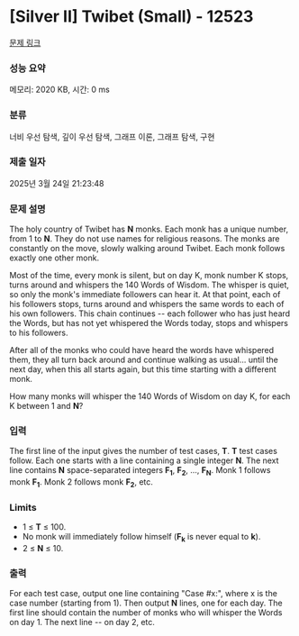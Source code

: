 # [Silver II] Twibet (Small) - 12523 

[문제 링크](https://www.acmicpc.net/problem/12523) 

### 성능 요약

메모리: 2020 KB, 시간: 0 ms

### 분류

너비 우선 탐색, 깊이 우선 탐색, 그래프 이론, 그래프 탐색, 구현

### 제출 일자

2025년 3월 24일 21:23:48

### 문제 설명

<p>The holy country of Twibet has <strong>N</strong> monks. Each monk has a unique number, from 1 to <strong>N</strong>. They do not use names for religious reasons. The monks are constantly on the move, slowly walking around Twibet. Each monk follows exactly one other monk.</p>

<p>Most of the time, every monk is silent, but on day K, monk number K stops, turns around and whispers the 140 Words of Wisdom. The whisper is quiet, so only the monk's immediate followers can hear it. At that point, each of his followers stops, turns around and whispers the same words to each of his own followers. This chain continues -- each follower who has just heard the Words, but has not yet whispered the Words today, stops and whispers to his followers.</p>

<p>After all of the monks who could have heard the words have whispered them, they all turn back around and continue walking as usual... until the next day, when this all starts again, but this time starting with a different monk.</p>

<p>How many monks will whisper the 140 Words of Wisdom on day K, for each K between 1 and <strong>N</strong>?</p>

### 입력 

 <p>The first line of the input gives the number of test cases, <strong>T</strong>.  <strong>T</strong> test cases follow. Each one starts with a line containing a single integer <strong>N</strong>. The next line contains <strong>N</strong> space-separated integers <strong>F<sub>1</sub></strong>, <strong>F<sub>2</sub></strong>, ..., <strong>F<sub>N</sub></strong>. Monk 1 follows monk <strong>F<sub>1</sub></strong>. Monk 2 follows monk <strong>F<sub>2</sub></strong>, etc.</p>

<h3>Limits</h3>

<ul>
	<li>1 ≤ <strong>T</strong> ≤ 100.</li>
	<li>No monk will immediately follow himself (<strong>F<sub>k</sub></strong> is never equal to <strong>k</strong>).</li>
	<li>2 ≤ <strong>N</strong> ≤ 10.</li>
</ul>

### 출력 

 <p>For each test case, output one line containing "Case #x:", where x is the case number (starting from 1). Then output <strong>N</strong> lines, one for each day. The first line should contain the number of monks who will whisper the Words on day 1. The next line -- on day 2, etc.</p>


